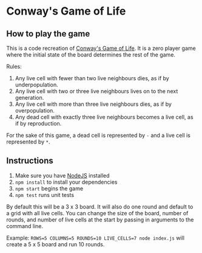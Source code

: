 # Conway's Game of Life

## How to play the game

This is a code recreation of [Conway's Game of Life](https://en.wikipedia.org/wiki/Conway%27s_Game_of_Life). It is a zero player game where the initial state of the board determines the rest of the game.

Rules:

1. Any live cell with fewer than two live neighbours dies, as if by underpopulation.
2. Any live cell with two or three live neighbours lives on to the next generation.
3. Any live cell with more than three live neighbours dies, as if by overpopulation.
4. Any dead cell with exactly three live neighbours becomes a live cell, as if by reproduction.

For the sake of this game, a dead cell is represented by `-` and a live cell is represented by `*`.

## Instructions

1. Make sure you have [NodeJS](https://nodejs.org/en/) installed
2. `npm install` to install your dependencies
3. `npm start` begins the game
4. `npm test` runs unit tests

By default this will be a 3 x 3 board. It will also do one round and default to a grid with all live cells. You can change the size of the board, number of rounds, and number of live cells at the start by passing in arguments to the command line.

Example: `ROWS=5 COLUMNS=5 ROUNDS=10 LIVE_CELLS=7 node index.js` will create a 5 x 5 board and run 10 rounds.
